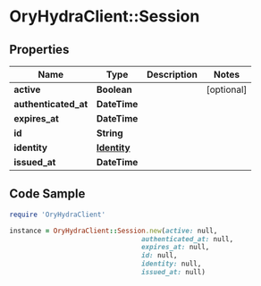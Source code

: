 # OryHydraClient::Session

## Properties

Name | Type | Description | Notes
------------ | ------------- | ------------- | -------------
**active** | **Boolean** |  | [optional] 
**authenticated_at** | **DateTime** |  | 
**expires_at** | **DateTime** |  | 
**id** | **String** |  | 
**identity** | [**Identity**](Identity.md) |  | 
**issued_at** | **DateTime** |  | 

## Code Sample

```ruby
require 'OryHydraClient'

instance = OryHydraClient::Session.new(active: null,
                                 authenticated_at: null,
                                 expires_at: null,
                                 id: null,
                                 identity: null,
                                 issued_at: null)
```


